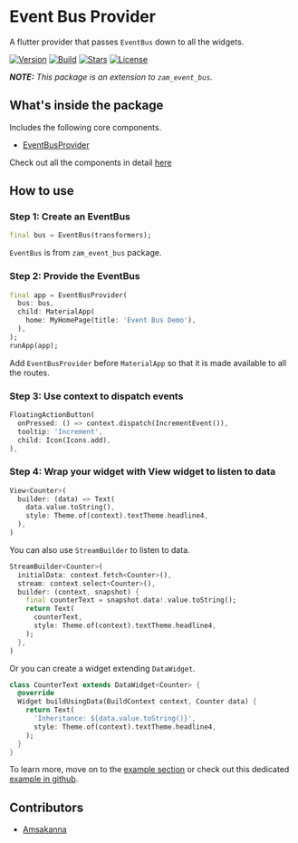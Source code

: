 # Event Bus Provider

A flutter provider that passes `EventBus` down to all the widgets.  
  
[![Version](https://img.shields.io/pub/v/zam_event_bus_provider?color=%234287f5)](https://pub.dev/packages/zam_event_bus_provider)
[![Build](https://github.com/zamstation/zam_event_bus_provider/actions/workflows/build.yaml/badge.svg)](https://github.com/zamstation/zam_event_bus_provider/actions/workflows/build.yaml)
[![Stars](https://img.shields.io/github/stars/zamstation/zam_event_bus_provider.svg?style=flat&logo=github&colorB=deeppink&label=stars)](https://github.com/zamstation/zam_event_bus_provider/stargazers)
[![License](https://img.shields.io/github/license/zamstation/zam_event_bus_provider)](https://pub.dev/packages/zam_event_bus_provider/license)

***NOTE:** This package is an extension to `zam_event_bus`.*

## What's inside the package

Includes the following core components.

  * [EventBusProvider](https://pub.dev/documentation/zam_event_bus_provider/latest/zam_event_bus_provider/EventBusProvider-class.html)

Check out all the components in detail [here](https://pub.dev/documentation/zam_event_bus_provider/latest/zam_event_bus_provider/zam_event_bus_provider-library.html)

## How to use

### Step 1: Create an EventBus

```dart
final bus = EventBus(transformers);
```
`EventBus` is from `zam_event_bus` package.

### Step 2: Provide the EventBus

```dart
final app = EventBusProvider(
  bus: bus,
  child: MaterialApp(
    home: MyHomePage(title: 'Event Bus Demo'),
  ),
);
runApp(app);  
```

Add `EventBusProvider` before `MaterialApp` so that it is made available to all the routes.

### Step 3: Use context to dispatch events

```dart
FloatingActionButton(
  onPressed: () => context.dispatch(IncrementEvent()),
  tooltip: 'Increment',
  child: Icon(Icons.add),
),
```

### Step 4: Wrap your widget with View widget to listen to data

```dart
View<Counter>(
  builder: (data) => Text(
    data.value.toString(),
    style: Theme.of(context).textTheme.headline4,
  ),
)
```
You can also use `StreamBuilder` to listen to data.

```dart
StreamBuilder<Counter>(
  initialData: context.fetch<Counter>(),
  stream: context.select<Counter>(),
  builder: (context, snapshot) {
    final counterText = snapshot.data!.value.toString();
    return Text(
      counterText,
      style: Theme.of(context).textTheme.headline4,
    );
  },
)
```
Or you can create a widget extending `DataWidget`.

```dart
class CounterText extends DataWidget<Counter> {
  @override
  Widget buildUsingData(BuildContext context, Counter data) {
    return Text(
      'Inheritance: ${data.value.toString()}',
      style: Theme.of(context).textTheme.headline4,
    );
  }
}
```

To learn more, move on to the [example section](https://pub.dev/packages/zam_event_bus_provider/example) or check out this dedicated [example in github](https://github.com/zamstation/zam_event_bus_provider/blob/main/example/lib/main.dart).

## Contributors
  * [Amsakanna](https://github.com/amsakanna)
